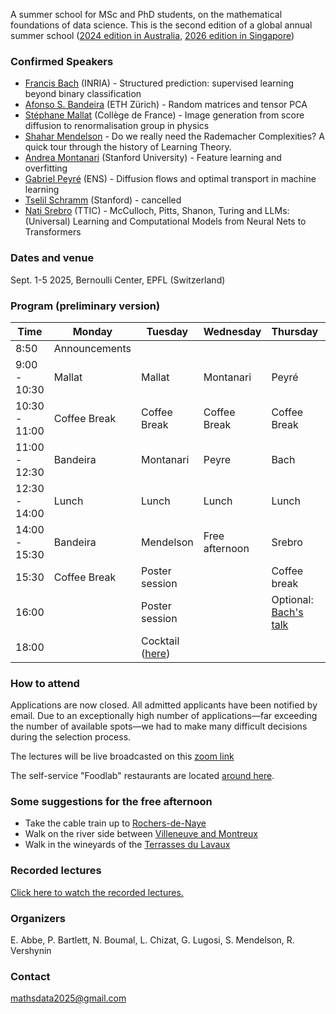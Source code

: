 A summer school for MSc and PhD students, on the mathematical foundations of data science.  This is the second edition of a global annual summer school ([2024 edition in Australia](https://maths.anu.edu.au/news-events/events/annual-graduate-school-mathematical-aspects-data-science), [2026 edition in Singapore](https://ims.nus.edu.sg/events/ss_datascience2026/))

### Confirmed Speakers
- [Francis Bach](https://www.di.ens.fr/~fbach/) (INRIA) - Structured prediction: supervised learning beyond binary classification
- [Afonso S. Bandeira](https://people.math.ethz.ch/~abandeira/) (ETH Zürich) - Random matrices and tensor PCA
- [Stéphane Mallat](https://www.di.ens.fr/~mallat/mallat.html) (Collège de France) - Image generation from score diffusion to renormalisation group in physics
- [Shahar Mendelson](https://sites.google.com/view/shaharmendelson/home) - Do we really need the Rademacher Complexities? A quick tour through the history of Learning Theory.
- [Andrea Montanari](https://web.stanford.edu/~montanar/) (Stanford University) - Feature learning and overfitting
- [Gabriel Peyré](https://www.gpeyre.com/) (ENS) - Diffusion flows and optimal transport in machine learning
- [Tselil Schramm](https://tselilschramm.org/) (Stanford) - cancelled
- [Nati Srebro](https://nati.ttic.edu/) (TTIC) - McCulloch, Pitts, Shanon, Turing and LLMs: (Universal) Learning and Computational Models from Neural Nets to Transformers

### Dates and venue
Sept. 1-5 2025, Bernoulli Center, EPFL (Switzerland)

### Program (preliminary version)

| Time          | Monday      | Tuesday        | Wednesday       | Thursday      | Friday      |
|---------------|-------------|----------------|-----------------|---------------|-------------|
| 8:50          | Announcements|||||
| 9:00 - 10:30  | Mallat      | Mallat         | Montanari       | Peyré          | Bach        |
| 10:30 - 11:00 | Coffee Break | Coffee Break  | Coffee Break    | Coffee Break  | Coffee Break  |
| 11:00 - 12:30 | Bandeira    | Montanari      | Peyre           | Bach         | Srebro     |
| 12:30 - 14:00 | Lunch       | Lunch          | Lunch           | Lunch         | Lunch       |
| 14:00 - 15:30 | Bandeira    | Mendelson      | Free afternoon | Srebro       | Discussions |
| 15:30         | Coffee Break   | Poster session |              |  Coffee break   |             |
| 16:00         |             | Poster session      |                 |  Optional: [Bach's talk](https://memento.epfl.ch/event/ai-center-research-seminar-series-francis-bach/)  |         |
| 18:00         |             | Cocktail ([here](https://plan.epfl.ch/?room==SV%201604))      |                 |               |             |


### How to attend
Applications are now closed. All admitted applicants have been notified by email. Due to an exceptionally high number of applications—far exceeding the number of available spots—we had to make many difficult decisions during the selection process.

The lectures will be live broadcasted on this [zoom link](https://epfl.zoom.us/j/68817774793?pwd=wqaR87mlQ86TOCaAwj3JYdjPEEQUwI.1)

The self-service "Foodlab" restaurants are located [around here](https://plan.epfl.ch/?room==CM%202%20435).

### Some suggestions for the free afternoon
- Take the cable train up to [Rochers-de-Naye](https://www.mob.ch/en/stories/rochers-de-naye)
- Walk on the river side between [Villeneuve and Montreux](https://www.montreuxriviera.com/en/V1441/montreux-villeneuve-without-obstacles)
- Walk in the wineyards of the [Terrasses du Lavaux](https://schweizmobil.ch/en/hiking-in-switzerland/route-113)

### Recorded lectures
[Click here to watch the recorded lectures.](https://bernoulli.epfl.ch/programs/summer-school-on-the-mathematical-aspects-of-the-data-science/)

### Organizers
E. Abbe, P. Bartlett, N. Boumal, L. Chizat, G. Lugosi, S. Mendelson, R. Vershynin

### Contact
mathsdata2025@gmail.com
